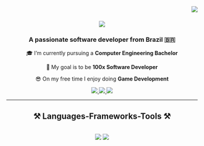 <img align="right" src="https://visitor-badge.laobi.icu/badge?page_id=devpedrofurquim.devpedrofurquim" />

<h1 align="center">
    <img src="https://readme-typing-svg.herokuapp.com/?font=Righteous&size=35&center=true&vCenter=true&width=500&height=70&duration=4000&lines=Hi+There!+👋;+I'm+Pedro+Furquim!;" />
</h1>

<h3 align="center">A passionate software developer from Brazil 🇧🇷</h3>

<div align="center">
 
🎓 I’m currently pursuing a **Computer Engineering Bachelor**

🎯 My goal is to be **100x Software Developer**
 
😎 On my free time I enjoy doing **Game Development**

 </div>
 
<div align="center"> 
  <a href="mailto:pedrofurquim.dev@gmail.com">
    <img src="https://img.shields.io/badge/Gmail-333333?style=for-the-badge&logo=gmail&logoColor=red" />
  </a>
  <a href="https://linkedin.com/in/pedro-furquim-dev" target="_blank">
    <img src="https://img.shields.io/badge/LinkedIn-0077B5?style=for-the-badge&logo=linkedin&logoColor=white" target="_blank" />
  </a>
  <a href="https://devpedrofurquim.github.io" target="_blank">
     <img src="https://img.shields.io/badge/Portfolio-FF5722?style=for-the-badge&logo=todoist&logoColor=white" target="_blank" /> <!-- sqlite, safari, google-chrome are other good icon options -->
  </a>
</div>

 <hr/>
 
<h2 align="center">⚒️ Languages-Frameworks-Tools ⚒️</h2>
<br/>
<div align="center">
    <img src="https://skillicons.dev/icons?i=javascript,typescript,nodejs,express,react,nextjs,tailwind,figma,godot" />
    <img src="https://skillicons.dev/icons?i=vscode,git,github,python,flask,firebase,mongodb,linux,mysql,postgresql" />
  <br>
</div>
